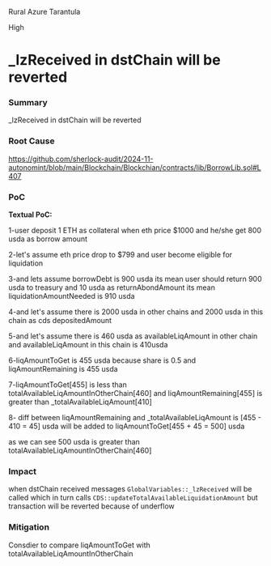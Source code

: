 Rural Azure Tarantula

High

# _lzReceived in dstChain will be reverted

### Summary

_lzReceived in dstChain will be reverted

### Root Cause

https://github.com/sherlock-audit/2024-11-autonomint/blob/main/Blockchain/Blockchian/contracts/lib/BorrowLib.sol#L407

### PoC

**Textual PoC:**

1-user deposit 1 ETH as collateral when eth price $1000 and he/she get 800 usda as borrow amount

2-let's assume eth price drop to $799 and user become eligible for liquidation

3-and lets assume borrowDebt is 900 usda its mean user should return 900 usda to treasury and 10 usda as returnAbondAmount its mean liquidationAmountNeeded is 910 usda

4-and let's assume there is 2000 usda in other chains and 2000 usda in this chain as cds depositedAmount

5-and let's assume there is 460 usda as availableLiqAmount in other chain and availableLiqAmount in this chain is 410usda

6-liqAmountToGet is 455 usda because share is 0.5 and liqAmountRemaining is 455 usda

7-liqAmountToGet[455] is less than totalAvailableLiqAmountInOtherChain[460] and liqAmountRemaining[455] is greater than _totalAvailableLiqAmount[410]

8- diff between liqAmountRemaining and _totalAvailableLiqAmount is [455 - 410 = 45] usda will be added to liqAmountToGet[455 + 45 = 500] usda

as we can see 500 usda is greater than totalAvailableLiqAmountInOtherChain[460]


### Impact

when dstChain received messages `GlobalVariables::_lzReceived` will be called which in turn calls `CDS::updateTotalAvailableLiquidationAmount` but transaction will be reverted because of underflow

### Mitigation

Consdier to compare liqAmountToGet with totalAvailableLiqAmountInOtherChain